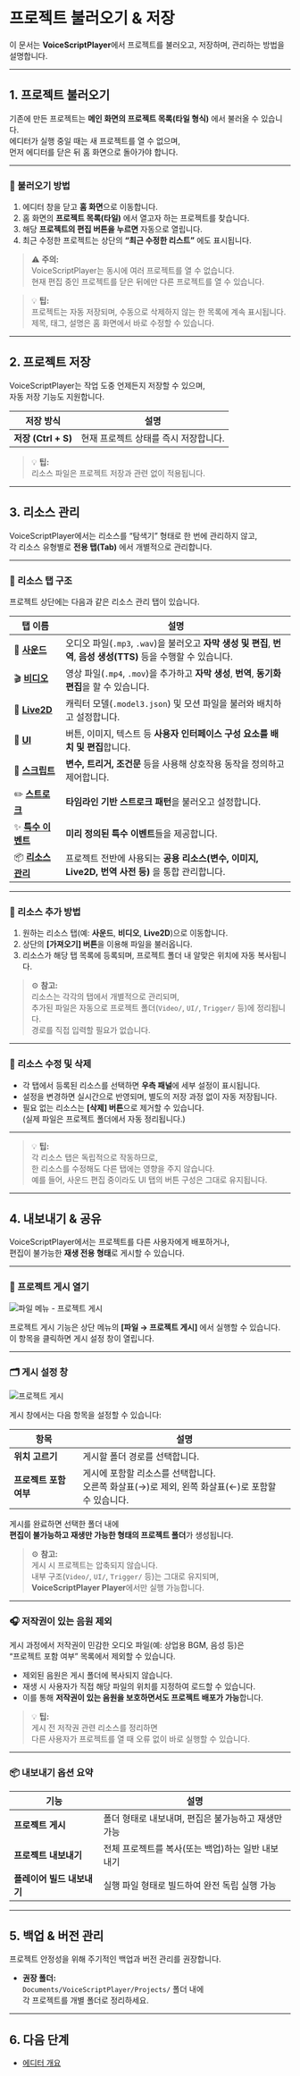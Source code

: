# 프로젝트 불러오기 & 저장

이 문서는 **VoiceScriptPlayer**에서 프로젝트를 불러오고, 저장하며, 관리하는 방법을 설명합니다.

---

## 1. 프로젝트 불러오기

기존에 만든 프로젝트는 **메인 화면의 프로젝트 목록(타일 형식)** 에서 불러올 수 있습니다.  
에디터가 실행 중일 때는 새 프로젝트를 열 수 없으며,  
먼저 에디터를 닫은 뒤 홈 화면으로 돌아가야 합니다.

---

### 🔹 불러오기 방법

1. 에디터 창을 닫고 **홈 화면**으로 이동합니다.  
2. 홈 화면의 **프로젝트 목록(타일)** 에서 열고자 하는 프로젝트를 찾습니다.  
3. 해당 **프로젝트의 편집 버튼을 누르면** 자동으로 열립니다.  
4. 최근 수정한 프로젝트는 상단의 **“최근 수정한 리스트”** 에도 표시됩니다.

> ⚠️ **주의:**  
> VoiceScriptPlayer는 동시에 여러 프로젝트를 열 수 없습니다.  
> 현재 편집 중인 프로젝트를 닫은 뒤에만 다른 프로젝트를 열 수 있습니다.

> 💡 **팁:**  
> 프로젝트는 자동 저장되며, 수동으로 삭제하지 않는 한 목록에 계속 표시됩니다.  
> 제목, 태그, 설명은 홈 화면에서 바로 수정할 수 있습니다.

---

## 2. 프로젝트 저장

VoiceScriptPlayer는 작업 도중 언제든지 저장할 수 있으며,  
자동 저장 기능도 지원합니다.

| 저장 방식 | 설명 |
|------------|------|
| **저장 (Ctrl + S)** | 현재 프로젝트 상태를 즉시 저장합니다. |

> 💡 **팁:**  
> 리소스 파일은 프로젝트 저장과 관련 없이 적용됩니다.

---

## 3. 리소스 관리

VoiceScriptPlayer에서는 리소스를 “탐색기” 형태로 한 번에 관리하지 않고,  
각 리소스 유형별로 **전용 탭(Tab)** 에서 개별적으로 관리합니다.

---

### 🔹 리소스 탭 구조

프로젝트 상단에는 다음과 같은 리소스 관리 탭이 있습니다.

| 탭 이름 | 설명 |
|----------|------|
| 🎵 [**사운드**](../editor/sound.md) | 오디오 파일(`.mp3`, `.wav`)을 불러오고 **자막 생성 및 편집**, **번역**, **음성 생성(TTS)** 등을 수행할 수 있습니다. |
| 🎬 [**비디오**](../editor/video.md) | 영상 파일(`.mp4`, `.mov`)을 추가하고 **자막 생성**, **번역**, **동기화 편집**을 할 수 있습니다. |
| 🧍 [**Live2D**](../editor/live2d.md) | 캐릭터 모델(`.model3.json`) 및 모션 파일을 불러와 배치하고 설정합니다. |
| 🧩 [**UI**](../editor/ui.md) | 버튼, 이미지, 텍스트 등 **사용자 인터페이스 구성 요소를 배치 및 편집**합니다. |
| 💬 [**스크립트**](../editor/script.md) | **변수, 트리거, 조건문** 등을 사용해 상호작용 동작을 정의하고 제어합니다. |
| ✏️ [**스트로크**](../editor/stroke.md) | **타임라인 기반 스트로크 패턴**을 불러오고 설정합니다. |
| ✨ [**특수 이벤트**](../editor/specialevent.md) | **미리 정의된 특수 이벤트**들을 제공합니다. |
| 📦 [**리소스 관리**](../editor/resources.md) | 프로젝트 전반에 사용되는 **공용 리소스(변수, 이미지, Live2D, 번역 사전 등)** 을 통합 관리합니다. |

---

### 🔹 리소스 추가 방법

1. 원하는 리소스 탭(예: **사운드**, **비디오**, **Live2D**)으로 이동합니다.  
2. 상단의 **[가져오기] 버튼**을 이용해 파일을 불러옵니다.  
3. 리소스가 해당 탭 목록에 등록되며, 프로젝트 폴더 내 알맞은 위치에 자동 복사됩니다.

> ⚙️ **참고:**  
> 리소스는 각각의 탭에서 개별적으로 관리되며,  
> 추가된 파일은 자동으로 프로젝트 폴더(`Video/`, `UI/`, `Trigger/` 등)에 정리됩니다.  
> 경로를 직접 입력할 필요가 없습니다.

---

### 🔹 리소스 수정 및 삭제

- 각 탭에서 등록된 리소스를 선택하면 **우측 패널**에 세부 설정이 표시됩니다.  
- 설정을 변경하면 실시간으로 반영되며, 별도의 저장 과정 없이 자동 저장됩니다.  
- 필요 없는 리소스는 **[삭제] 버튼**으로 제거할 수 있습니다.  
  (실제 파일은 프로젝트 폴더에서 자동 정리됩니다.)

---

> 💡 **팁:**  
> 각 리소스 탭은 독립적으로 작동하므로,  
> 한 리소스를 수정해도 다른 탭에는 영향을 주지 않습니다.  
> 예를 들어, 사운드 편집 중이라도 UI 탭의 버튼 구성은 그대로 유지됩니다.

---

## 4. 내보내기 & 공유

VoiceScriptPlayer에서는 프로젝트를 다른 사용자에게 배포하거나,  
편집이 불가능한 **재생 전용 형태**로 게시할 수 있습니다.

---

### 📁 프로젝트 게시 열기

![파일 메뉴 - 프로젝트 게시](../images/project-publish-menu.png)

프로젝트 게시 기능은 상단 메뉴의 **[파일 → 프로젝트 게시]** 에서 실행할 수 있습니다.  
이 항목을 클릭하면 게시 설정 창이 열립니다.

---

### 🗂️ 게시 설정 창

![프로젝트 게시](../images/project-publish.png)

게시 창에서는 다음 항목을 설정할 수 있습니다:

| 항목 | 설명 |
|------|------|
| **위치 고르기** | 게시할 폴더 경로를 선택합니다. |
| **프로젝트 포함 여부** | 게시에 포함할 리소스를 선택합니다.<br>오른쪽 화살표(→)로 제외, 왼쪽 화살표(←)로 포함할 수 있습니다. |

게시를 완료하면 선택한 폴더 내에  
**편집이 불가능하고 재생만 가능한 형태의 프로젝트 폴더**가 생성됩니다.

> ⚙️ **참고:**  
> 게시 시 프로젝트는 압축되지 않습니다.  
> 내부 구조(`Video/`, `UI/`, `Trigger/` 등)는 그대로 유지되며,  
> **VoiceScriptPlayer Player**에서만 실행 가능합니다.

---

### 🎧 저작권이 있는 음원 제외

게시 과정에서 저작권이 민감한 오디오 파일(예: 상업용 BGM, 음성 등)은  
“프로젝트 포함 여부” 목록에서 제외할 수 있습니다.

- 제외된 음원은 게시 폴더에 복사되지 않습니다.  
- 재생 시 사용자가 직접 해당 파일의 위치를 지정하여 로드할 수 있습니다.  
- 이를 통해 **저작권이 있는 음원을 보호하면서도 프로젝트 배포가 가능**합니다.

> 💡 **팁:**  
> 게시 전 저작권 관련 리소스를 정리하면  
> 다른 사용자가 프로젝트를 열 때 오류 없이 바로 실행할 수 있습니다.

---

### 📦 내보내기 옵션 요약

| 기능 | 설명 |
|------|------|
| **프로젝트 게시** | 폴더 형태로 내보내며, 편집은 불가능하고 재생만 가능 |
| **프로젝트 내보내기** | 전체 프로젝트를 복사(또는 백업)하는 일반 내보내기 |
| **플레이어 빌드 내보내기** | 실행 파일 형태로 빌드하여 완전 독립 실행 가능 |

---

## 5. 백업 & 버전 관리

프로젝트 안정성을 위해 주기적인 백업과 버전 관리를 권장합니다.

- **권장 폴더:**  
  `Documents/VoiceScriptPlayer/Projects/` 폴더 내에  
  각 프로젝트를 개별 폴더로 정리하세요.

---

## 6. 다음 단계

- [에디터 개요](../editor/overview.md)
